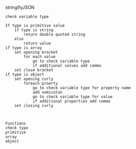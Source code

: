 stringifyJSON

    check variable type

	If type is primitive value
		if type is string
			return double quoted string
		else
			return value
	if type is array
		set opening bracket
			for each value
				go to check variable type 
				if additional values add comma
		set close bracket
	if type is object
		set opening curly
			foreach proerty
				go to check variable type for property name
				add semicolon
				go to check variable type for value 
				if additional properties add comma
		set closing curly
		


    Functions
	check type
	primitive
	array
	object
